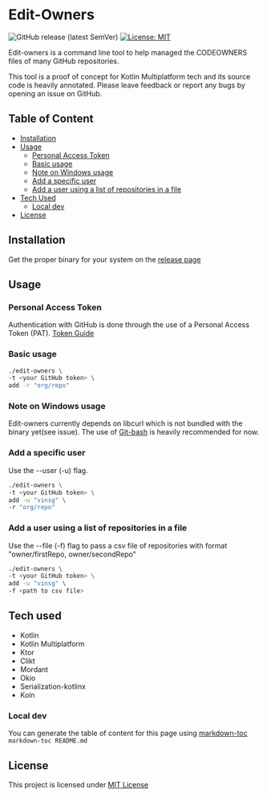 # Edit-Owners

![GitHub release (latest SemVer)](https://img.shields.io/github/v/release/vinsg/edit-owners)
[![License: MIT](https://img.shields.io/badge/License-MIT-yellow.svg)](https://opensource.org/licenses/MIT)

Edit-owners is a command line tool to help managed the CODEOWNERS files
of many GitHub repositories.

This tool is a proof of concept for Kotlin Multiplatform tech and
its source code is heavily annotated. Please leave feedback or report any bugs
by opening an issue on GitHub.

## Table of Content

- [Installation](#installation)
- [Usage](#usage)
    * [Personal Access Token](#personal-access-token)
    * [Basic usage](#basic-usage)
    * [Note on Windows usage](#note-on-windows-usage)
    * [Add a specific user](#add-a-specific-user)
    * [Add a user using a list of repositories in a file](#add-a-user-using-a-list-of-repositories-in-a-file)
- [Tech Used](#tech-used)
    * [Local dev](#local-dev)
- [License](#license)

## Installation

Get the proper binary for your system on the [release page](https://github.com/vinsg/edit-owners/releases)

## Usage

### Personal Access Token

Authentication with GitHub is done through the use of a Personal Access Token (PAT).
[Token Guide](./token-guide.md)

### Basic usage

```bash
./edit-owners \
-t <your GitHub token> \
add -r "org/repo"
```

### Note on Windows usage

Edit-owners currently depends on libcurl which is not bundled with the binary yet(see issue).
The use of [Git-bash](https://gitforwindows.org/) is heavily recommended for now.

### Add a specific user

Use the --user (-u) flag.

```bash
./edit-owners \
-t <your GitHub token> \
add -u "vinsg" \
-r "org/repo"
```

### Add a user using a list of repositories in a file

Use the --file (-f) flag to pass a csv file of repositories with format "owner/firstRepo, owner/secondRepo"

```bash
./edit-owners \
-t <your GitHub token> \
add -u "vinsg" \
-f <path to csv file>
```

## Tech used

- Kotlin
- Kotlin Multiplatform
- Ktor
- Clikt
- Mordant
- Okio
- Serialization-kotlinx
- Koin

### Local dev

You can generate the table of content for this page
using [markdown-toc](https://www.npmjs.com/package/markdown-toc) `markdown-toc README.md`

## License

This project is licensed under [MIT License](LICENSE)